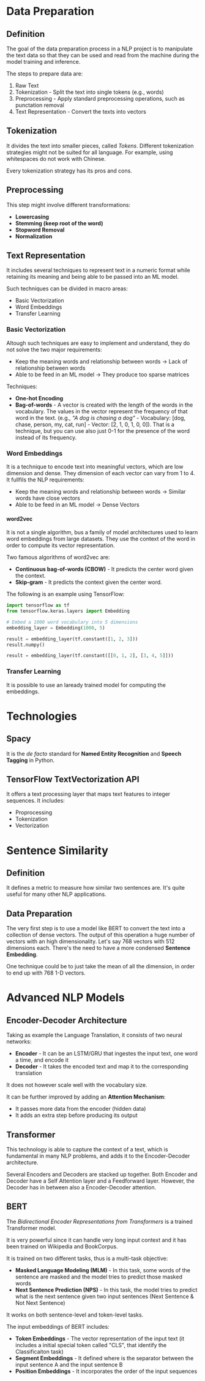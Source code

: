 # Data Preparation
## Definition
The goal of the data preparation process in a NLP project is to manipulate the text data so that they can be used and read from the machine during the model training and inference.

The steps to prepare data are:
1. Raw Text
2. Tokenization - Split the text into single tokens (e.g., words)
3. Preprocessing - Apply standard preprocessing operations, such as punctation removal
4. Text Representation - Convert the texts into vectors

## Tokenization
It divides the text into smaller pieces, called *Tokens*. Different tokenization strategies might not be suited for all language. For example, using whitespaces do not work with Chinese.

Every tokenization strategy has its pros and cons.

## Preprocessing
This step might involve different transformations:
- **Lowercasing**
- **Stemming (keep root of the word)**
- **Stopword Removal**
- **Normalization**

## Text Representation
It includes several techniques to represent text in a numeric format while retaining its meaning and being able to be passed into an ML model.

Such techniques can be divided in macro areas:
- Basic Vectorization
- Word Embeddings
- Transfer Learning

### Basic Vectorization
Altough such techniques are easy to implement and understand, they do not solve the two major requirements:
- Keep the meaning words and relationship between words &rarr; Lack of relationship between words
- Able to be feed in an ML model &rarr; They produce too sparse matrices

Techniques:
- **One-hot Encoding**
- **Bag-of-words** - A vector is created with the length of the words in the vocabulary. The values in the vector represent the frequency of that word in the text. (e.g., *"A dog is chasing a dog"* - Vocabulary: [dog, chase, person, my, cat, run] - Vector: [2, 1, 0, 1, 0, 0]). That is a technique, but you can use also just 0-1 for the presence of the word instead of its frequency.

### Word Embeddings
It is a technique to encode text into meaningful vectors, which are low dimension and dense. They dimension of each vector can vary from 1 to 4. It fullfils the NLP requirements:
- Keep the meaning words and relationship between words &rarr; Similar words have close vectors
- Able to be feed in an ML model &rarr; Dense Vectors

#### word2vec
It is not a single algorithm, bus a family of model architectures used to learn word embeddings from large datasets. They use the context of the word in order to compute its vector representation.

Two famous algorithms of word2vec are:
- **Continuous bag-of-words (CBOW)** - It predicts the center word given the context.
- **Skip-gram** - It predicts the context given the center word.

The following is an example using TensorFlow:
```python
import tensorflow as tf
from tensorflow.keras.layers import Embedding

# Embed a 1000 word vocabulary into 5 dimensions
embedding_layer = Embedding(1000, 5)

result = embedding_layer(tf.constant([1, 2, 3]))
result.numpy()

result = embedding_layer(tf.constant([[0, 1, 2], [3, 4, 5]]))
```

### Transfer Learning
It is possible to use an laready trained model for computing the embeddings.

# Technologies
## Spacy
It is the *de facto* standard for **Named Entity Recognition** and **Speech Tagging** in Python.

## TensorFlow TextVectorization API
It offers a text processing layer that maps text features to integer sequences.
It includes:
- Proprocessing
- Tokenization
- Vectorization

# Sentence Similarity
## Definition
It defines a metric to measure how similar two sentences are. It's quite useful for many other NLP applications.

## Data Preparation
The very first step is to use a model like BERT to convert the text into a collection of dense vectors. The output of this operation a huge number of vectors with an high dimensionality. Let's say 768 vectors with 512 dimensions each. There's the need to have a more condensed **Sentence Embedding**.

One technique could be to just take the mean of all the dimension, in order to end up with 768 1-D vectors.


# Advanced NLP Models
## Encoder-Decoder Architecture
Taking as example the Language Translation, it consists of two neural networks:
- **Encoder** - It can be an LSTM/GRU that ingestes the input text, one word a time, and encode it
- **Decoder** - It takes the encoded text and map it to the corresponding translation

It does not however scale well with the vocabulary size.

It can be further improved by adding an **Attention Mechanism**:
- It passes more data from the encoder (hidden data)
- It adds an extra step before producing its output

## Transformer
This technology is able to capture the context of a text, which is fundamental in many NLP problems, and adds it to the Encoder-Decoder architecture.

Several Encoders and Decoders are stacked up together. Both Encoder and Decoder have a Self Attention layer and a Feedforward layer. However, the Decoder has in between also a Encoder-Decoder attention.

## BERT
The *Bidirectional Encoder Representations from Transformers* is a trained Transformer model.

It is very powerful since it can handle very long input context and it has been trained on Wikipedia and BookCorpus. 

It is trained on two different tasks, thus is a multi-task objective:
- **Masked Language Modeling (MLM)** - In this task, some words of the sentence are masked and the model tries to predict those masked words
- **Next Sentence Prediction (NPS)** - In this task, the model tries to predict what is the next sentence given two input sentences (Next Sentence & Not Next Sentence)

It works on both sentence-level and token-level tasks.

The input embeddings of BERT includes:
- **Token Embeddings** - The vector representation of the input text (it includes a initial special token called "CLS", that identify the Classificaiton task)
- **Segment Embeddings** - It defined where is the separator between the input sentence A and the input sentence B
- **Position Embeddings** - It incorporates the order of the input sequences